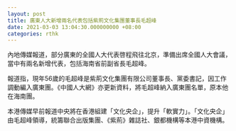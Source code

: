 ```yaml
---
layout: post
title: 廣東人大新增兩名代表包括紫荊文化集團董事長毛超峰
date: 2021-03-03 13:04:30.000000000 +08:00
categories: rthk
---
```


內地傳媒報道，部分廣東的全國人大代表啓程飛往北京，準備出席全國人大會議，當中有兩名新增代表，包括海南省前副省長毛超峰。

報道指，現年56歲的毛超峰是紫荊文化集團有限公司董事長、黨委書記，因工作調動編入廣東團。《中國人大網》亦更新資料，將毛超峰納入廣東團名單，原本他在海南團。

本港傳媒早前報道中央將在香港組建「文化央企」，提升「軟實力」。「文化央企」由毛超峰領導，統籌聯合出版集團、《紫荊》雜誌社、銀都機構等本港中資機構。

